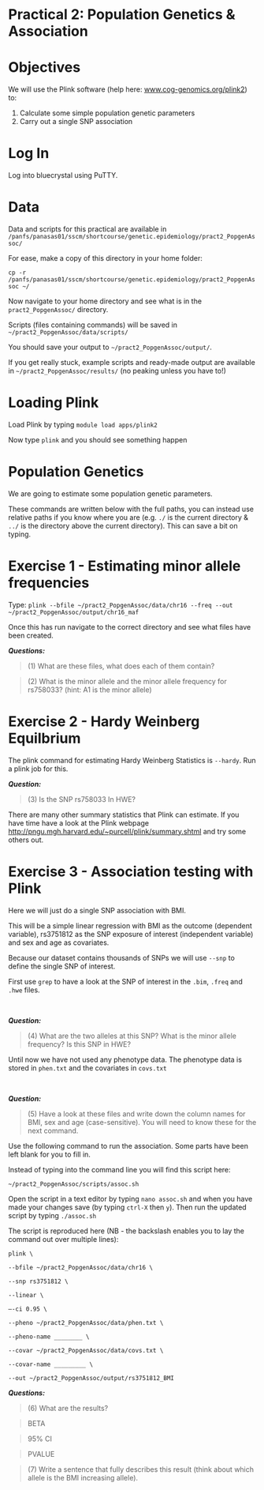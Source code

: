# Practical 2: Population Genetics & Association
# Objectives
We will use the Plink software (help here: www.cog-genomics.org/plink2) to:
1. Calculate some simple population genetic parameters
2. Carry out a single SNP association

# Log In
Log into bluecrystal using PuTTY.


# Data
Data and scripts for this practical are available in `/panfs/panasas01/sscm/shortcourse/genetic.epidemiology/pract2_PopgenAssoc/`

For ease, make a copy of this directory in your home folder:

`cp -r /panfs/panasas01/sscm/shortcourse/genetic.epidemiology/pract2_PopgenAssoc ~/`

Now navigate to your home directory and see what is in the `pract2_PopgenAssoc/` directory.

Scripts (files containing commands) will be saved in `~/pract2_PopgenAssoc/data/scripts/`

You should save your output to `~/pract2_PopgenAssoc/output/`.

If you get really stuck, example scripts and ready-made output are available in `~/pract2_PopgenAssoc/results/` (no peaking unless you have to!)

# Loading Plink
Load Plink by typing `module load apps/plink2`

Now type `plink` and you should see something happen

# Population Genetics

We are going to estimate some population genetic parameters.

These commands are written below with the full paths, you can instead use relative paths if you know where you are (e.g. `./` is the current directory & `../` is the directory above the current directory). This can save a bit on typing.


# Exercise 1 - Estimating minor allele frequencies
Type:
`plink --bfile ~/pract2_PopgenAssoc/data/chr16 --freq --out ~/pract2_PopgenAssoc/output/chr16_maf`

Once this has run navigate to the correct directory and see what files have been created. 


**_Questions:_**
> (1) What are these files, what does each of them contain?

> (2) What is the minor allele and the minor allele frequency for rs758033? (hint: A1 is the minor allele)

# Exercise 2 - Hardy Weinberg Equilbrium
The plink command for estimating Hardy Weinberg Statistics is `--hardy`. Run a plink job for this.


**_Question:_**
> (3) Is the SNP rs758033 In HWE?

There are many other summary statistics that Plink can estimate. If you have time have a look at the Plink webpage http://pngu.mgh.harvard.edu/~purcell/plink/summary.shtml and try some others out.

# Exercise 3 - Association testing with Plink
Here we will just do a single SNP association with BMI. 

This will be a simple linear regression with BMI as the outcome (dependent variable), rs3751812 as the SNP exposure of interest (independent variable) and sex and age as covariates.  

Because our dataset contains thousands of SNPs we will use `--snp` to define the single SNP of interest. 

First use `grep` to have a look at the SNP of interest in the `.bim`, `.freq` and `.hwe` files.

<br />

**_Question:_**
> (4) What are the two alleles at this SNP? What is the minor allele frequency? Is this SNP in HWE?

Until now we have not used any phenotype data. The phenotype data is stored in `phen.txt` and the covariates in `covs.txt`

<br />

**_Question:_**
> (5) Have a look at these files and write down the column names for BMI, sex and age (case-sensitive). You will need to know these for the next command.

Use the following command to run the association. Some parts have been left blank for you to fill in. 

Instead of typing into the command line you will find this script here: 

`~/pract2_PopgenAssoc/scripts/assoc.sh` 

Open the script in a text editor by typing `nano assoc.sh` and when you have made your changes save (by typing `ctrl-X` then `y`).
Then run the updated script by typing `./assoc.sh`

The script is reproduced here (NB - the backslash enables you to lay the command out over multiple lines):


```
plink \

--bfile ~/pract2_PopgenAssoc/data/chr16 \

--snp rs3751812 \

--linear \

–-ci 0.95 \

--pheno ~/pract2_PopgenAssoc/data/phen.txt \

--pheno-name ________ \

--covar ~/pract2_PopgenAssoc/data/covs.txt \

--covar-name _________ \

--out ~/pract2_PopgenAssoc/output/rs3751812_BMI

```


**_Questions:_**
> (6) What are the results?

>   BETA

>   95% CI

>   PVALUE

> (7) Write a sentence that fully describes this result (think about which allele is the BMI increasing allele).


